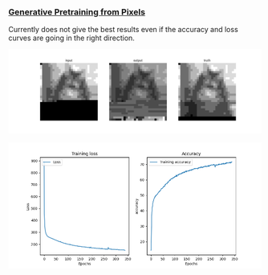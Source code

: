 ### [Generative Pretraining from Pixels](https://cdn.openai.com/papers/Generative_Pretraining_from_Pixels_V2.pdf)

Currently does not give the best results even if the accuracy and loss curves are going in the right direction.

![output](./plot/292.png)


![Loss](./plot/training_image_gpt.png)
